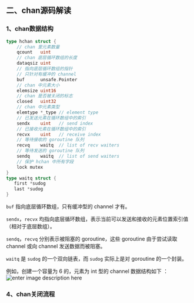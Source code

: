 ## 二、chan源码解读
### 1、chan数据结构
```go
type hchan struct {
    // chan 里元素数量
    qcount   uint
    // chan 底层循环数组的长度
    dataqsiz uint
    // 指向底层循环数组的指针
    // 只针对有缓冲的 channel
    buf      unsafe.Pointer
    // chan 中元素大小
    elemsize uint16
    // chan 是否被关闭的标志
    closed   uint32
    // chan 中元素类型
    elemtype *_type // element type
    // 已发送元素在循环数组中的索引
    sendx    uint   // send index
    // 已接收元素在循环数组中的索引
    recvx    uint   // receive index
    // 等待接收的 goroutine 队列
    recvq    waitq  // list of recv waiters
    // 等待发送的 goroutine 队列
    sendq    waitq  // list of send waiters
    // 保护 hchan 中所有字段
    lock mutex
}
type waitq struct {  
   first *sudog  
   last *sudog  
}
```
`buf`  指向底层循环数组，只有缓冲型的 channel 才有。

`sendx`，`recvx`  均指向底层循环数组，表示当前可以发送和接收的元素位置索引值（相对于底层数组）。

`sendq`，`recvq`  分别表示被阻塞的 goroutine，这些 goroutine 由于尝试读取 channel 或向 channel 发送数据而被阻塞。

`waitq`  是  `sudog`  的一个双向链表，而  `sudog`  实际上是对 goroutine 的一个封装。

例如，创建一个容量为 6 的，元素为 int 型的 channel 数据结构如下 ：
![enter image description here](https://static.sitestack.cn/projects/qcrao-Go-Questions/47e89d2a3dd43e867b808a10576c8271.png)





### 4、chan关闭流程
<!--stackedit_data:
eyJoaXN0b3J5IjpbNjg2Nzk1OTk5XX0=
-->